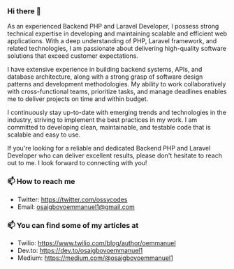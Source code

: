 ### Hi there 👋

As an experienced Backend PHP and Laravel Developer, I possess strong technical expertise in developing and maintaining scalable and efficient web applications. With a deep understanding of PHP, Laravel framework, and related technologies, I am passionate about delivering high-quality software solutions that exceed customer expectations.

I have extensive experience in building backend systems, APIs, and database architecture, along with a strong grasp of software design patterns and development methodologies. My ability to work collaboratively with cross-functional teams, prioritize tasks, and manage deadlines enables me to deliver projects on time and within budget.

I continuously stay up-to-date with emerging trends and technologies in the industry, striving to implement the best practices in my work. I am committed to developing clean, maintainable, and testable code that is scalable and easy to use.

If you're looking for a reliable and dedicated Backend PHP and Laravel Developer who can deliver excellent results, please don't hesitate to reach out to me. I look forward to connecting with you!

### 📫 How to reach me
- Twitter: https://twitter.com/ossycodes
- Email: osaigbovoemmanuel1@gmail.com

### 📫 You can find some of my articles at
- Twilio: https://www.twilio.com/blog/author/oemmanuel
- Dev.to: https://dev.to/osaigbovoemmanuel1
- Medium: https://medium.com/@osaigbovoemmanuel1
